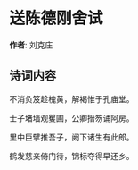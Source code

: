 # 送陈德刚舍试

**作者**: 刘克庄

## 诗词内容

不消负笈趁槐黄，解褐惟于孔庙堂。

士子堵墙观矍圃，公卿搢笏诵阿房。

里中巨擘推吾子，阙下诸生有此郎。

鹤发慈亲倚门待，锦标夺得早还乡。


